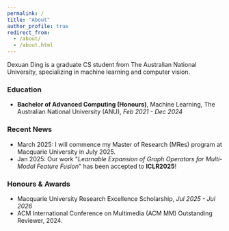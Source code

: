 ```yaml
---
permalink: /
title: "About"
author_profile: true
redirect_from: 
  - /about/
  - /about.html
---
```

Dexuan Ding is a graduate CS student from The Australian National University, specializing in machine learning and computer vision.

### Education

- **Bachelor of Advanced Computing (Honours)**, Machine Learning, The Australian National University (ANU), *Feb 2021 - Dec 2024*


### Recent News

- March 2025: I will commence my Master of Research (MRes) program at Macquarie University in July 2025.
- Jan 2025: Our work "*Learnable Expansion of Graph Operators for Multi-Modal Feature Fusion*" has been accepted to **ICLR2025**!


### Honours & Awards

- Macquarie University Research Excellence Scholarship, *Jul 2025 - Jul 2026*
- ACM International Conference on Multimedia (ACM MM) Outstanding Reviewer, 2024.
